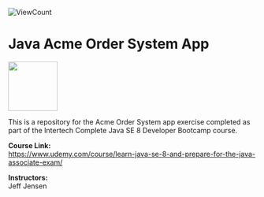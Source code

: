 ![ViewCount](https://views.whatilearened.today/views/github/mattpinkerton/Java_AcmeOrderSystem.svg?cache=remove)

# Java Acme Order System App

<img src="https://user-images.githubusercontent.com/85677826/150971597-91c17bba-7c11-42e0-8b69-62c791786951.png" width="100" height="100">

This is a repository for the Acme Order System app exercise completed as part of the Intertech Complete Java SE 8 Developer Bootcamp course.

**Course Link:**\
https://www.udemy.com/course/learn-java-se-8-and-prepare-for-the-java-associate-exam/

**Instructors:**\
Jeff Jensen
